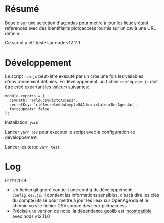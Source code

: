 # Résumé

Boucle sur une selection d'agendas pour mettre à jour les lieux y étant référencés avec des identifiants pictoaccess fournis sur un csv à une URL définie.

Ce script a été testé sur node v12.11.1

# Développement

Le script `run.js` peut-être executé par un cron une fois les variables d'environnement définies. En développement, un fichier `config.dev.js` doit être créé exportant les valeurs suivantes:

```
module.exports = {
  csvPath: 'urlducsvPictoAccess',
  secretKey: 'cléSecretedUnCompteOAAdministateurDesAgendas',
  forceUpdate: false
};
```

Installation: `yarn`

Lancer `yarn dev` pour executer le script avec la configuration de développement.

Lancer les tests: `yarn test`

# Log

01/11/2019

 * Un fichier gitignoré contient une config de développement: `config.dev.js`. Il contient les informations sensibles, c'est à dire les clés du compte utilisé pour mettre à jour les lieux sur OpenAgenda et le chemin vers le fichier CSV source des lieux pictoaccess
 * Précisé une version de node. la dépendence geolib est [incompatible](https://github.com/manuelbieh/geolib/issues/208) avec node v12.11.0
